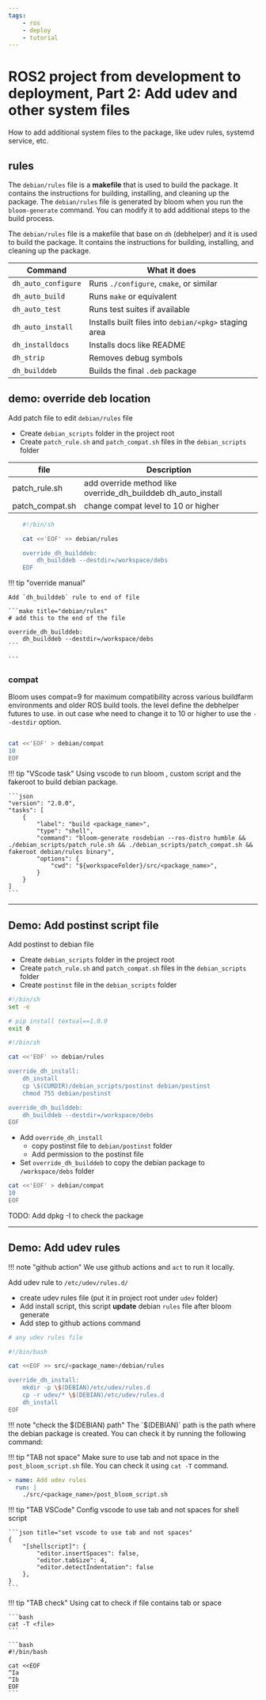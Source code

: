 ```yaml
---
tags:
    - ros
    - deploy
    - tutorial
---
```


# ROS2 project from development to deployment, Part 2: Add udev and other system files

How to add additional system files to the package, like udev rules, systemd service, etc.


## rules
The `debian/rules` file is a **makefile** that is used to build the package. It contains the instructions for building, installing, and cleaning up the package.
The `debian/rules` file is generated by bloom when you run the `bloom-generate` command. You can modify it to add additional steps to the build process.

The `debian/rules` file is a makefile that base on `dh` (debhelper) and it is used to build the package. It contains the instructions for building, installing, and cleaning up the package.

| Command             | What it does                                          |
| ------------------- | ----------------------------------------------------- |
| `dh_auto_configure` | Runs `./configure`, `cmake`, or similar               |
| `dh_auto_build`     | Runs `make` or equivalent                             |
| `dh_auto_test`      | Runs test suites if available                         |
| `dh_auto_install`   | Installs built files into `debian/<pkg>` staging area |
| `dh_installdocs`    | Installs docs like README                             |
| `dh_strip`          | Removes debug symbols                                 |
| `dh_builddeb`       | Builds the final `.deb` package                       |


## demo: override deb location

Add patch file to edit `debian/rules` file

- Create `debian_scripts` folder in the project root
- Create `patch_rule.sh` and `patch_compat.sh` files in the `debian_scripts` folder

| file  | Description  |
|---|---|
| patch_rule.sh  | add override method like override_dh_builddeb  dh_auto_install |
| patch_compat.sh | change compat level to 10 or higher |

 
```bash title="debian_scripts/patch_rule.sh"
    #!/bin/sh

    cat <<'EOF' >> debian/rules

    override_dh_builddeb:
        dh_builddeb --destdir=/workspace/debs
    EOF

```


!!! tip "override manual"

    Add `dh_builddeb` rule to end of file

    ```make title="debian/rules"
    # add this to the end of the file

    override_dh_builddeb:
        dh_builddeb --destdir=/workspace/debs
    ```
    
    ```


### compat
Bloom uses compat=9 for maximum compatibility across various buildfarm environments and older ROS build tools. the level define the debhelper futures to use. 
in out case whe need to change it to 10 or higher to use the `--destdir` option.

```bash title="debian_scripts/patch_compat.sh"

cat <<'EOF' > debian/compat
10
EOF
```


!!! tip "VScode task"
    Using vscode to run bloom , custom script and the fakeroot to build debian package.
    
     
    ```json
    "version": "2.0.0",
    "tasks": [
        {
            "label": "build <package_name>",
            "type": "shell",
            "command": "bloom-generate rosdebian --ros-distro humble && ./debian_scripts/patch_rule.sh && ./debian_scripts/patch_compat.sh && fakeroot debian/rules binary",
            "options": {
                "cwd": "${workspaceFolder}/src/<package_name>",
            }
        }
    ]
    ```

---

## Demo: Add postinst script file
Add postinst to debian file

- Create `debian_scripts` folder in the project root
- Create `patch_rule.sh` and `patch_compat.sh` files in the `debian_scripts` folder
- Create `postinst` file in the `debian_scripts` folder

```bash title="debian_scripts/postinst"
#!/bin/sh
set -e

# pip install textual==1.0.0
exit 0
```

```bash title="debian_scripts/patch_rule.sh"
#!/bin/sh

cat <<'EOF' >> debian/rules

override_dh_install:
	dh_install
	cp \$(CURDIR)/debian_scripts/postinst debian/postinst
	chmod 755 debian/postinst

override_dh_builddeb:
	dh_builddeb --destdir=/workspace/debs
EOF

```

- Add `override_dh_install` 
  - copy postinst file to `debian/postinst` folder
  - Add permission to the postinst file
- Set `override_dh_builddeb` to copy the debian package to `/workspace/debs` folder

```bash title="debian_scripts/patch_compat.sh"
cat <<'EOF' > debian/compat
10
EOF
```

TODO: Add dpkg -I to check the package

---

## Demo: Add udev rules
!!! note "github action"
    We use github actions and `act` to run it locally.

     
Add udev rule to `/etc/udev/rules.d/` 

- create udev rules file (put it in project root under `udev` folder)
- Add install script, this script **update** debian `rules` file after bloom generate
- Add step to github actions command

```bash title="udev rules"
# any udev rules file
```

```bash title="post_bloom_script.sh"
#!/bin/bash

cat <<EOF >> src/<package_name>/debian/rules

override_dh_install:
    mkdir -p \$(DEBIAN)/etc/udev/rules.d
    cp -r udev/* \$(DEBIAN)/etc/udev/rules.d
    dh_install
EOF
```

!!! note "check the $(DEBIAN) path"
    The `$(DEBIAN)` path is the path where the debian package is created. You can check it by running the following command:

!!! tip "TAB not space"
    Make sure to use tab and not space in the `post_bloom_script.sh` file. You can check it using `cat -T` command.


     

```yaml title="github action step"
- name: Add udev rules
  run: |
    ./src/<package_name>/post_bloom_script.sh
```


!!! tip "TAB VSCode"
    Config vscode to use tab and not spaces for shell script


    ```json title="set vscode to use tab and not spaces"
    {
        "[shellscript]": {
            "editor.insertSpaces": false,
            "editor.tabSize": 4,
            "editor.detectIndentation": false
        },
    }
    ```

!!! tip "TAB check"
    Using cat to check if file contains tab or space

    ```bash
    cat -T <file>
    ```

    ```bash
    #!/bin/bash

    cat <<EOF
    ^Ia
    ^Ib
    EOF
    ```
     